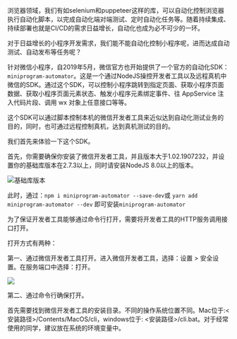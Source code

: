 浏览器领域，我们有如selenium和puppeteer这样的库，可以自动化控制浏览器执行自动化脚本，以完成自动化端对端测试、定时自动化任务等。随着持续集成、持续部署也就是CI/CD的需求日益增长，自动化也成为必不可少的一环。

对于日益增长的小程序开发需求，我们能不能自动化控制小程序呢，进而达成自动测试、自动发布等任务呢？

针对微信小程序，自2019年5月，微信官方也开始提供了一个官方的自动化SDK：`miniprogram-automator`。这是一个通过NodeJS操控开发者工具以及远程真机中微信的SDK。通过这个SDK，可以控制小程序跳转到指定页面、获取小程序页面数据、获取小程序页面元素状态、触发小程序元素绑定事件、往 AppService 注入代码片段、调用 wx 对象上任意接口等等。

这个SDK可以通过脚本控制本机的微信开发者工具来近似达到自动化测试业务的目的，同时，也可通过远程控制真机，达到真机测试的目的。

我们首先来体验一下这个SDK。

首先，你需要确保你安装了微信开发者工具，并且版本大于1.02.1907232，并设置你的基础库版本在2.7.3以上，同时请安装NodeJS 8.0以上的版本。

![基础库版本](https://p5.ssl.qhimg.com/t0120195edb943d0b7a.jpg)

此时，通过：`npm i miniprogram-automator --save-dev`或 `yarn add miniprogram-automator --dev` 即可安装`miniprogram-automator`

为了保证开发者工具能够通过命令行打开，需要将开发者工具的HTTP服务调用接口打开。

打开方式有两种：

第一、通过微信开发者工具打开。进入微信开发者工具，选择：设置 > 安全设置。在服务端口中选择：打开。

![](https://p1.ssl.qhimg.com/t01c8c6b97819cd02af.jpg)

第二、通过命令行确保打开。

首先需要找到微信开发者工具的安装目录。不同的操作系统位置不同。Mac位于:<安装路径>/Contents/MacOS/cli，windows位于: <安装路径>/cli.bat。对于经常使用的同学，建议放在系统的环境变量中。


